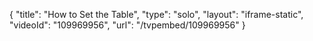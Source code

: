{
    "title": "How to Set the Table",
    "type": "solo",
    "layout": "iframe-static",
    "videoId": "109969956",
    "url": "\/tvpembed\/109969956"
}